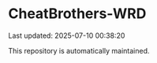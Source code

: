 # CheatBrothers-WRD

Last updated: 2025-07-10 00:38:20

This repository is automatically maintained.
